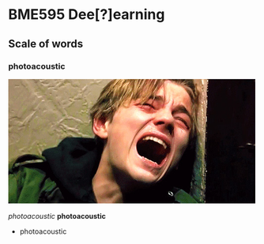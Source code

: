# BME595 Dee[?]earning
## Scale of words
### photoacoustic 
![my true feeling of doing homework](https://github.com/photoacoustic/bme595-project-2017/blob/master/dry-your-eyes-mate-12-actors-with-the-best-on-screen-cry-faces-675988.jpg)

*photoacoustic* **photoacoustic**  
- photoacoustic
